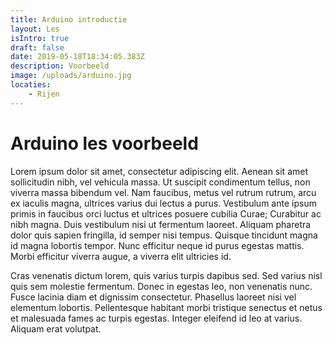 ```yaml
---
title: Arduino introductie
layout: Les
isIntro: true
draft: false
date: 2019-05-18T18:34:05.383Z
description: Voorbeeld
image: /uploads/arduino.jpg
locaties:
    - Rijen
---
```



# Arduino les voorbeeld 


Lorem ipsum dolor sit amet, consectetur adipiscing elit. Aenean sit amet sollicitudin nibh, vel vehicula massa. Ut suscipit condimentum tellus, non viverra massa bibendum vel. Nam faucibus, metus vel rutrum rutrum, arcu ex iaculis magna, ultrices varius dui lectus a purus. Vestibulum ante ipsum primis in faucibus orci luctus et ultrices posuere cubilia Curae; Curabitur ac nibh magna. Duis vestibulum nisi ut fermentum laoreet. Aliquam pharetra dolor quis sapien fringilla, id semper nisi tempus. Quisque tincidunt magna id magna lobortis tempor. Nunc efficitur neque id purus egestas mattis. Morbi efficitur viverra augue, a viverra elit ultricies id.

Cras venenatis dictum lorem, quis varius turpis dapibus sed. Sed varius nisl quis sem molestie fermentum. Donec in egestas leo, non venenatis nunc. Fusce lacinia diam et dignissim consectetur. Phasellus laoreet nisi vel elementum lobortis. Pellentesque habitant morbi tristique senectus et netus et malesuada fames ac turpis egestas. Integer eleifend id leo at varius. Aliquam erat volutpat.


